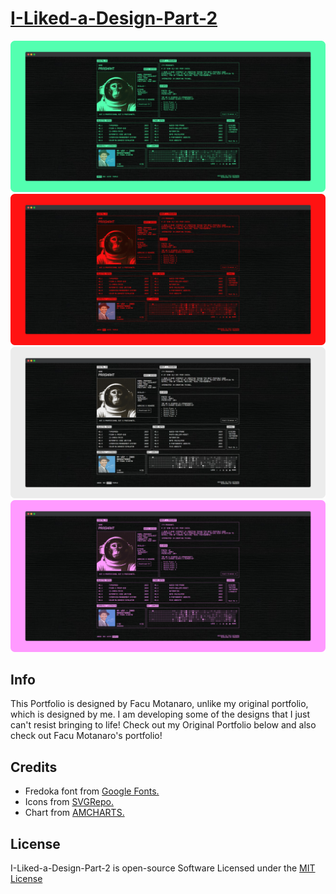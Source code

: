 # [I-Liked-a-Design-Part-2](https://praashoo7.github.io/I-Liked-a-Design-Part-2/)

![Readme Image](imgs/ReadMe-Images/ReadMe-Green.png)<br>
![Readme Image](imgs/ReadMe-Images/ReadMe-Red.png)<br>
![Readme Image](imgs/ReadMe-Images/ReadMe-White.png)<br>
![Readme Image](imgs/ReadMe-Images/ReadMe-Purple.png)

## Info

This Portfolio is designed by Facu Motanaro, unlike my original portfolio, which is designed by me. I am developing some of the designs that I just can't resist bringing to life! Check out my Original Portfolio below and also check out Facu Motanaro's portfolio!

## Credits

  - Fredoka font from [Google Fonts.](https://fonts.google.com/specimen/Fredoka?preview.text=At%20the%20first%20page%20choose%20a%20card%20in%20your%20mind.&query=Fredoka&stroke=Sans+Serif)
  - Icons from [SVGRepo.](https://www.svgrepo.com/)
  - Chart from [AMCHARTS.](https://www.amcharts.com/)

## License

I-Liked-a-Design-Part-2 is open-source Software Licensed under the [MIT License](https://github.com/Praashoo7/I-Liked-a-Design-Part-2/blob/main/LICENSE)

